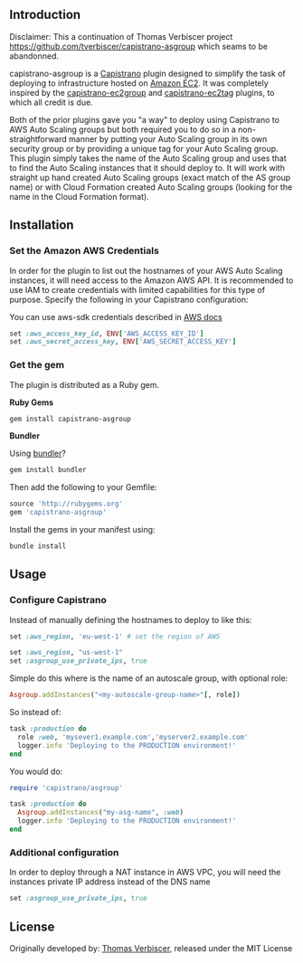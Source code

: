 ## Introduction

Disclaimer:
This a continuation of Thomas Verbiscer project https://github.com/tverbiscer/capistrano-asgroup which seams to be abandonned.

capistrano-asgroup is a [Capistrano](https://github.com/capistrano/capistrano) plugin designed to simplify the
task of deploying to infrastructure hosted on [Amazon EC2](http://aws.amazon.com/ec2/). It was
completely inspired by the [capistrano-ec2group](https://github.com/logandk/capistrano-ec2group) and 
[capistrano-ec2tag](https://github.com/douglasjarquin/capistrano-ec2tag) plugins, to which all credit is due.

Both of the prior plugins gave you "a way" to deploy using Capistrano to AWS Auto Scaling groups but both
required you to do so in a non-straightforward manner by putting your Auto Scaling group in its own
security group or by providing a unique tag for your Auto Scaling group.  This plugin simply takes the 
name of the Auto Scaling group and uses that to find the Auto Scaling instances that it should deploy to.  It will
work with straight up hand created Auto Scaling groups (exact match of the AS group name) or with 
Cloud Formation created Auto Scaling groups (looking for the name in the Cloud Formation format).

## Installation

### Set the Amazon AWS Credentials

In order for the plugin to list out the hostnames of your AWS Auto Scaling instances, it
will need access to the Amazon AWS API.  It is recommended to use IAM to create credentials
with limited capabilities for this type of purpose. Specify the following in your
Capistrano configuration:

You can use aws-sdk credentials described in [AWS docs](http://docs.aws.amazon.com/sdkforruby/api/index.html)
```ruby
set :aws_access_key_id, ENV['AWS_ACCESS_KEY_ID']
set :aws_secret_access_key, ENV['AWS_SECRET_ACCESS_KEY']
```

### Get the gem

The plugin is distributed as a Ruby gem.

**Ruby Gems**

```bash
gem install capistrano-asgroup
```

**Bundler**

Using [bundler](http://gembundler.com/)?

```bash
gem install bundler
```

Then add the following to your Gemfile:

```ruby
source 'http://rubygems.org'
gem 'capistrano-asgroup'
```

Install the gems in your manifest using:

```bash
bundle install
```

## Usage

### Configure Capistrano

Instead of manually defining the hostnames to deploy to like this:

```ruby
set :aws_region, 'eu-west-1' # set the region of AWS

set :aws_region, "us-west-1"
set :asgroup_use_private_ips, true
```

Simple do this where <my-autoscale-group-name> is the name of an autoscale group, with optional role:

```ruby
Asgroup.addInstances("<my-autoscale-group-name>"[, role])
```

So instead of:

```ruby
task :production do
  role :web, 'mysever1.example.com','myserver2.example.com'
  logger.info 'Deploying to the PRODUCTION environment!'
end
```

You would do:

```ruby
require 'capistrano/asgroup'

task :production do
  Asgroup.addInstances("my-asg-name", :web)
  logger.info 'Deploying to the PRODUCTION environment!'
end
```

### Additional configuration

In order to deploy through a NAT instance in AWS VPC, you will need the instances private IP address instead of the DNS name

```ruby
set :asgroup_use_private_ips, true
```


## License

Originally developed by:
[Thomas Verbiscer](http://tom.verbiscer.com/), released under the MIT License